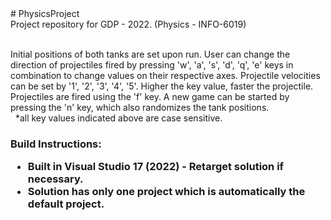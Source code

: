 <?xml version = "1.0" encoding = "UTF-8">
# PhysicsProject
	<br/>Project repository for GDP - 2022. (Physics - INFO-6019) <br/><br/>
<p> Initial positions of both tanks are set upon run. User can change the direction of projectiles fired by pressing 'w', 'a', 's', 'd', 'q', 'e' keys in combination to change values on their respective axes. Projectile velocities can be set by '1', '2', '3', '4', '5'. Higher the key value, faster the projectile. Projectiles are fired using the 'f' key. A new game can be started by pressing the 'n' key, which also randomizes the tank positions. <br/>&nbsp; *all key values indicated above are case sensitive. <p/>
	
<h3/> Build Instructions: <br/>
    <ul>
      <li> Built in Visual Studio 17 (2022) - Retarget solution if necessary.
      <li> Solution has only one project which is automatically the default project.
    <ul/>
